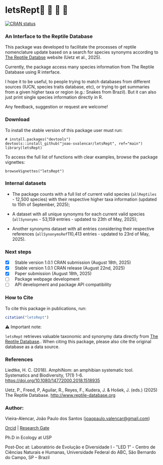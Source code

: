 # letsRept🦎 🐍 🐊 🐢

<!-- badges: start -->
[![CRAN status](https://www.r-pkg.org/badges/version/letsRept)](https://CRAN.R-project.org/package=letsRept)
<!-- badges: end -->
  
### **An Interface to the Reptile Database**

This package was developed to facilitate the processes of reptile nomenclature update based on a search for species synonyms according to [The Reptile Databse](https://reptile-database.reptarium.cz) website (Uetz et al., 2025).

Currently, the package access many species information from The Reptile Database using R interface.

I hope it to be useful, to people trying to match databases from different sources (IUCN, species traits database, etc), or trying to get summaries from a given higher taxa or region (e.g.: Snakes from Brazil). But it can also just print single species information directly in R.

Any feedback, suggestion or request are welcome!

### **Download**

To install the stable version of this package user must run:

```{.r}
# install.packages("devtools")
devtools::install_github("joao-svalencar/letsRept", ref="main")
library(letsRept)
```

To access the full list of functions with clear examples, browse the package vignettes:

```{.r}
browseVignettes("letsRept")
```

### **Internal datasets**

- The package counts with a full list of current valid species (`allReptiles` - 12,500 species) with their respective higher taxa information (updated to 15th of September, 2025);

- A dataset with all unique synonyms for each current valid species (`allSynonyms` - 53,159 entries - updated to 23th of May, 2025); 

- Another synonyms dataset with all entries considering their respective references (`allSynonymsRef`110,413 entries - updated to 23rd of May, 2025).

### **Next steps**

- [x] &nbsp; Stable version 1.0.1 CRAN submission (August 18th, 2025)
- [x] &nbsp; Stable version 1.0.1 CRAN release (August 22nd, 2025)
- [x] &nbsp; Paper submission (August 18th, 2025)
- [ ] &nbsp; Package webpage development
- [ ] &nbsp; API development and package API compatibility

### **How to Cite**

To cite this package in publications, run:

```r
citation("letsRept")
```

⚠️ Important note:

`letsRept` retrieves valuable taxonomic and synonymy data directly from [The Reptile Database](http://www.reptile-database.org)..
When citing this package, please also cite the original database as a data source.

### **References**
Liedtke, H. C. (2018). AmphiNom: an amphibian systematic tool. Systematics and Biodiversity, 17(1) 1-6. https://doi.org/10.1080/14772000.2018.1518935

Uetz, P., Freed, P, Aguilar, R., Reyes, F., Kudera, J. & Hošek, J. (eds.) (2025) The Reptile Database. http://www.reptile-database.org

### **Author:**

Vieira-Alencar, João Paulo dos Santos (joaopaulo.valencar@gmail.com)

[Orcid](https://orcid.org/0000-0001-6894-6773) | [Research Gate](https://www.researchgate.net/profile/Joao-Paulo-Alencar)

Ph.D in Ecology at USP

Post-Doc at:
Laboratório de Evolução e Diversidade I  - "LED 1" - Centro de Ciências Naturais e Humanas, Universidade Federal do ABC, São Bernardo do Campo, SP – Brazil
